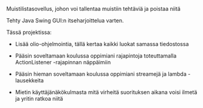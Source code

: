 Muistilistasovellus, johon voi tallentaa muistiin tehtäviä ja poistaa niitä

Tehty Java Swing GUI:n itseharjoittelua varten.

Tässä projektissa:

- Lisää olio-ohjelmointia, tällä kertaa kaikki luokat samassa tiedostossa

- Pääsin soveltamaan koulussa oppimiani rajapintoja toteuttamalla ActionListener -rajapinnan näppäimiin

- Pääsin hieman soveltamaan koulussa oppimiani streamejä ja lambda -lausekkeita

- Mietin käyttäjänäkökulmasta mitä virheitä suorituksen aikana voisi ilmetä ja yritin ratkoa niitä
